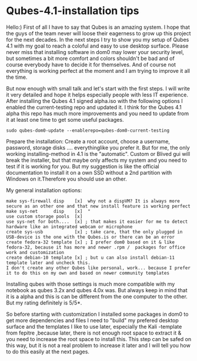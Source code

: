 # Qubes-4.1-installation tips
Hello:)
First of all I have to say that Qubes is an amazing system. I hope that the guys of the team never will loose their eagerness to grow up this project for the next decades.
In the next steps I try to show you my setup of Qubes 4.1 with my goal to reach a coloful and easy to use desktop surface. Please never miss that installing software in dom0 may lower your security level, but sometimes a bit more comfort and colors shouldn't be bad and of course everybody have to decide it for themselves. And of course not everything is working perfect at the moment and I am trying to improve it all the time.

But now enough with small talk and let's start with the first steps. I will write it very detailed and hope it helps especially people with less IT experience.
After installing the Qubes 4.1 signed alpha.iso with the following options I enabled the current-testing repo and updated it. I think for the Qubes 4.1 alpha this repo has much more improvements and you need to update from it at least one time to get some useful packages.
            
    sudo qubes-dom0-update --enablerepo=qubes-dom0-current-testing

   Prepare the installation: 
   Create a root account, choose a username, password, storage disks .... everythinglike you prefer it.
   But for me, the only working installing-method in 4.1 is the "automatic". 
   Custom or Blived gui will break the installer, but that maybe only affects my system and you need to test if it is working for you. 
   But my suggestion is like the official documentation to install it on a own SSD without a 2nd partition with Windows on it.Therefore you should use an other.
   
My general installation options:

    make sys-firewall disp    [x]  why not a dispVM? It is always more secure as an other one and that new install feature is working perfect
    make sys-net      disp    [x]  "
    use custom storage pools  [x]  
    use sys-net for both....  [x] ; that makes it easier for me to detect hardware like an integrated webcam or microphone
    create sys-usb            [x] ; take care, that the only plugged in USB-device is the one with the Qubes.is or there can be an error
    create fedora-32 template [x] ; I prefer dom0 based on it & like fedora-32, because it has more and newer .rpm /  packages for office work and customization
    create debian-10 template [x] ; but u can also install debian-11 template later and uncheck this.
    I don't create any other Qubes like personal, work... because I prefer it to do this on my own and based on newer community templates
                
Installing qubes with those settings is much more compatible with my notebook as qubes 3.2x and qubes 4.0x was. But always keep in mind that it is a alpha and this is can be different from the one computer to the other. But my rating definitely is 5/5*.

So before starting with customization I installed some packages in dom0 to get more dependencies and files I need to "build" my prefered desktop surface and the templates I like to use later, especially the Kali -template from fepitre ,because later, there is not enough root space to extract it & you need to increase the root space to install this. This step can be safed on this way, but it is not a real problem to increase it later and I will tell you how to do this easily at the next pages.

               

                         

                         
                         
                         
                        

